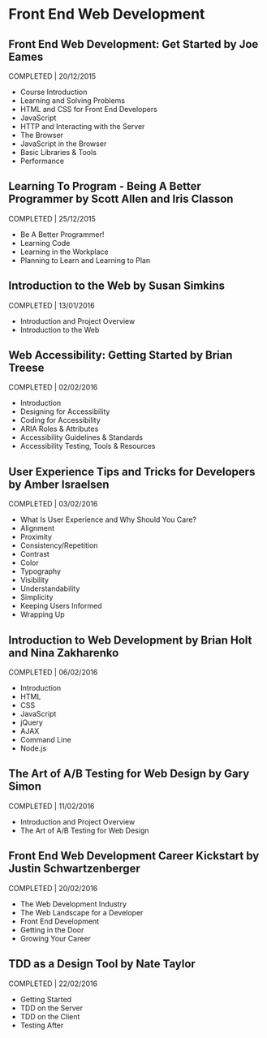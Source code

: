 # Front End Web Development

## Front End Web Development: Get Started by Joe Eames
COMPLETED | 20/12/2015

- Course Introduction
- Learning and Solving Problems
- HTML and CSS for Front End Developers
- JavaScript
- HTTP and Interacting with the Server
- The Browser
- JavaScript in the Browser
- Basic Libraries & Tools
- Performance

## Learning To Program - Being A Better Programmer by Scott Allen and Iris Classon
COMPLETED | 25/12/2015

- Be A Better Programmer!
- Learning Code
- Learning in the Workplace
- Planning to Learn and Learning to Plan

## Introduction to the Web by Susan Simkins
COMPLETED | 13/01/2016

- Introduction and Project Overview
- Introduction to the Web

## Web Accessibility: Getting Started by Brian Treese
COMPLETED | 02/02/2016

- Introduction
- Designing for Accessibility
- Coding for Accessibility
- ARIA Roles & Attributes
- Accessibility Guidelines & Standards
- Accessibility Testing, Tools & Resources

## User Experience Tips and Tricks for Developers by Amber Israelsen
COMPLETED | 03/02/2016

- What Is User Experience and Why Should You Care?
- Alignment
- Proximity
- Consistency/Repetition
- Contrast
- Color
- Typography
- Visibility
- Understandability
- Simplicity
- Keeping Users Informed
- Wrapping Up

## Introduction to Web Development by Brian Holt and Nina Zakharenko
COMPLETED | 06/02/2016

- Introduction
- HTML
- CSS
- JavaScript
- jQuery
- AJAX
- Command Line
- Node.js

## The Art of A/B Testing for Web Design by Gary Simon
COMPLETED | 11/02/2016

- Introduction and Project Overview
- The Art of A/B Testing for Web Design

## Front End Web Development Career Kickstart by Justin Schwartzenberger
COMPLETED | 20/02/2016

- The Web Development Industry
- The Web Landscape for a Developer
- Front End Development
- Getting in the Door
- Growing Your Career

## TDD as a Design Tool by Nate Taylor
COMPLETED | 22/02/2016

- Getting Started
- TDD on the Server
- TDD on the Client
- Testing After
